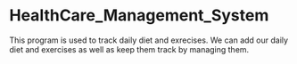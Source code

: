 # HealthCare_Management_System
This program is used to track daily diet and exrecises.
We can add our daily diet and exercises as well as keep them track by managing them.
